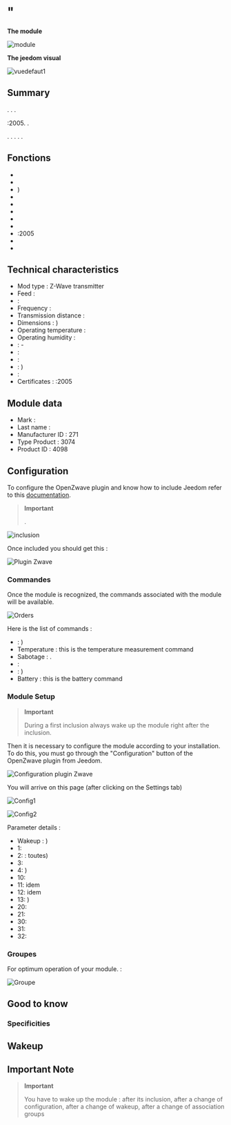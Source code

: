 # "

**The module**

![module](images/fibaro.fgsd102/module.jpg)

**The jeedom visual**

![vuedefaut1](images/fibaro.fgsd102/vuedefaut1.jpg)

## Summary

. . .

:2005. .

. . . . .

## Fonctions

-   
-   
-   )
-   
-   
-   
-   
-   
-   :2005
-   
-   

## Technical characteristics

-   Mod type : Z-Wave transmitter
-   Feed : 
-    : 
-   Frequency : 
-   Transmission distance : 
-   Dimensions : )
-   Operating temperature : 
-   Operating humidity : 
-    : -
-    : 
-   : 
-    : )
-    : 
-   Certificates : :2005

## Module data

-   Mark : 
-   Last name : 
-   Manufacturer ID : 271
-   Type Product : 3074
-   Product ID : 4098

## Configuration

To configure the OpenZwave plugin and know how to include Jeedom refer to this [documentation](https://doc.jeedom.com/en_US/plugins/automation%20protocol/openzwave/).

> **Important**
>
> .

![inclusion](images/fibaro.fgsd102/inclusion.jpg)

Once included you should get this :

![Plugin Zwave](images/fibaro.fgsd102/information.jpg)

### Commandes

Once the module is recognized, the commands associated with the module will be available.

![Orders](images/fibaro.fgsd102/commandes.jpg)

Here is the list of commands :

-    : )
-   Temperature : this is the temperature measurement command
-   Sabotage : . 
-    : 
-    : )
-   Battery : this is the battery command

### Module Setup

> **Important**
>
> During a first inclusion always wake up the module right after the inclusion.

Then it is necessary to configure the module according to your installation. To do this, you must go through the "Configuration" button of the OpenZwave plugin from Jeedom.

![Configuration plugin Zwave](images/plugin/bouton_configuration.jpg)

You will arrive on this page (after clicking on the Settings tab)

![Config1](images/fibaro.fgsd102/config1.jpg)

![Config2](images/fibaro.fgsd102/config2.jpg)

Parameter details :

-   Wakeup : )
-   1: 
-   2:  : toutes)
-   3: 
-   4: )
-   10: 
-   11: idem
-   12: idem
-   13: )
-   20: 
-   21: 
-   30: 
-   31: 
-   32: 

### Groupes

For optimum operation of your module. :

![Groupe](images/fibaro.fgsd102/groupe.jpg)

## Good to know

### Specificities

## Wakeup



## Important Note

> **Important**
>
> You have to wake up the module : after its inclusion, after a change of configuration, after a change of wakeup, after a change of association groups
